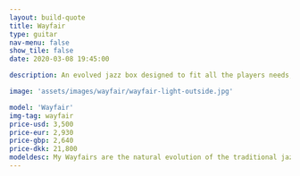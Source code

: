 ```yaml
---
layout: build-quote
title: Wayfair
type: guitar
nav-menu: false
show_tile: false
date: 2020-03-08 19:45:00

description: An evolved jazz box designed to fit all the players needs, creatively, ergonomically and visually. 

image: 'assets/images/wayfair/wayfair-light-outside.jpg'

model: 'Wayfair'
img-tag: wayfair
price-usd: 3,500
price-eur: 2,930
price-gbp: 2,640
price-dkk: 21,800
modeldesc: My Wayfairs are the natural evolution of the traditional jazz box. When I was prototyping the first I started with a solid block of wood for the body based on the traditional size, and simply carved away material until I had a body shape that was comfortable. I would hold the body against my own, checking for any sharp edges, or corners pressing into my belly, arm and leg and ended up with my iconic shape. The deep belly and arm cuts, and thin upper side of the guitar is a bi-product of comfort.  
---
```

